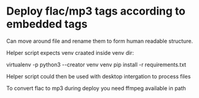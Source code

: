 Deploy flac/mp3 tags according to embedded tags
===============================================

Can move around file and rename them to form human readable structure.

Helper script expects venv craated inside venv dir:

virtualenv -p python3 --creator venv venv
pip install -r requirements.txt

Helper script could then be used with desktop intergation to process files

To convert flac to mp3 during deploy you need ffmpeg available in path